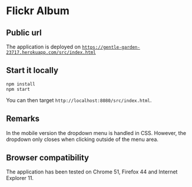 # Flickr Album

## Public url

The application is deployed on [`https://gentle-garden-23717.herokuapp.com/src/index.html`](https://gentle-garden-23717.herokuapp.com/src/index.html)

## Start it locally

```
npm install
npm start
```

You can then target `http://localhost:8080/src/index.html`.

## Remarks

In the mobile version the dropdown menu is handled in CSS. However, the dropdown only closes when clicking outside of the menu area.

## Browser compatibility

The application has been tested on Chrome 51, Firefox 44 and Internet Explorer 11.